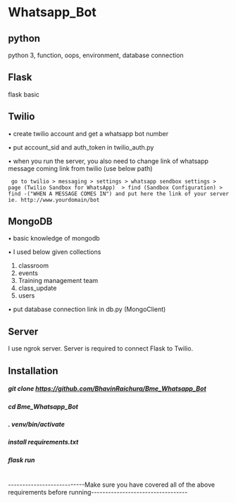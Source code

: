 # Whatsapp_Bot


## python
 python 3,
 function,
 oops,
 environment,
 database connection

## Flask 
flask basic


## Twilio
• create twilio account and get a whatsapp bot number

• put account_sid and auth_token in twilio_auth.py

• when you run the server, you also need to change link of whatsapp message coming link from twilio (use below path)
     
     go to twilio > messaging > settings > whatsapp sendbox settings > page (Twilio Sandbox for WhatsApp)  > find (Sandbox Configuration) > find -("WHEN A MESSAGE COMES IN") and put here the link of your server ie. http://www.yourdomain/bot


## MongoDB
• basic knowledge of mongodb

• I used below given collections 
   1) classroom
   2) events
   3) Training management team
   4) class_update
   5) users

• put database connection link in db.py (MongoClient)


## Server
I use ngrok server. Server is required to connect Flask to Twilio.


## Installation
##### git clone https://github.com/BhavinRaichura/Bme_Whatsapp_Bot
##### cd Bme_Whatsapp_Bot
##### . venv/bin/activate
##### install requirements.txt
##### flask run
#
---------------------------Make sure you have covered all of the above requirements before running----------------------------------



